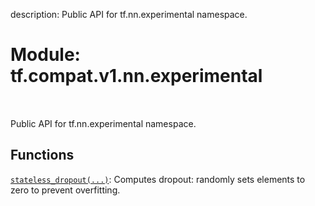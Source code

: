 description: Public API for tf.nn.experimental namespace.

<div itemscope itemtype="http://developers.google.com/ReferenceObject">
<meta itemprop="name" content="tf.compat.v1.nn.experimental" />
<meta itemprop="path" content="Stable" />
</div>

# Module: tf.compat.v1.nn.experimental

<!-- Insert buttons and diff -->

<table class="tfo-notebook-buttons tfo-api nocontent" align="left">

</table>



Public API for tf.nn.experimental namespace.



## Functions

[`stateless_dropout(...)`](../../../../tf/nn/experimental/stateless_dropout.md): Computes dropout: randomly sets elements to zero to prevent overfitting.

